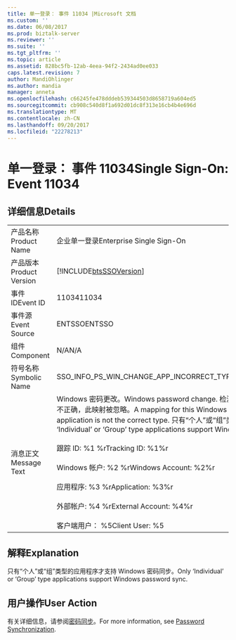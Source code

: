 ```yaml
---
title: 单一登录： 事件 11034 |Microsoft 文档
ms.custom: ''
ms.date: 06/08/2017
ms.prod: biztalk-server
ms.reviewer: ''
ms.suite: ''
ms.tgt_pltfrm: ''
ms.topic: article
ms.assetid: 828bc5fb-12ab-4eea-94f2-2434ad0ee033
caps.latest.revision: 7
author: MandiOhlinger
ms.author: mandia
manager: anneta
ms.openlocfilehash: c66245fe478dddeb539344503d8658719a604ed5
ms.sourcegitcommit: cb908c540d8f1a692d01dc8f313e16cb4b4e696d
ms.translationtype: MT
ms.contentlocale: zh-CN
ms.lasthandoff: 09/20/2017
ms.locfileid: "22278213"
---
```

# <a name="single-sign-on-event-11034"></a><span data-ttu-id="a0266-102">单一登录： 事件 11034</span><span class="sxs-lookup"><span data-stu-id="a0266-102">Single Sign-On: Event 11034</span></span>
## <a name="details"></a><span data-ttu-id="a0266-103">详细信息</span><span class="sxs-lookup"><span data-stu-id="a0266-103">Details</span></span>  
  
|||  
|-|-|  
|<span data-ttu-id="a0266-104">产品名称</span><span class="sxs-lookup"><span data-stu-id="a0266-104">Product Name</span></span>|<span data-ttu-id="a0266-105">企业单一登录</span><span class="sxs-lookup"><span data-stu-id="a0266-105">Enterprise Single Sign-On</span></span>|  
|<span data-ttu-id="a0266-106">产品版本</span><span class="sxs-lookup"><span data-stu-id="a0266-106">Product Version</span></span>|[!INCLUDE[btsSSOVersion](../includes/btsssoversion-md.md)]|  
|<span data-ttu-id="a0266-107">事件 ID</span><span class="sxs-lookup"><span data-stu-id="a0266-107">Event ID</span></span>|<span data-ttu-id="a0266-108">11034</span><span class="sxs-lookup"><span data-stu-id="a0266-108">11034</span></span>|  
|<span data-ttu-id="a0266-109">事件源</span><span class="sxs-lookup"><span data-stu-id="a0266-109">Event Source</span></span>|<span data-ttu-id="a0266-110">ENTSSO</span><span class="sxs-lookup"><span data-stu-id="a0266-110">ENTSSO</span></span>|  
|<span data-ttu-id="a0266-111">组件</span><span class="sxs-lookup"><span data-stu-id="a0266-111">Component</span></span>|<span data-ttu-id="a0266-112">N/A</span><span class="sxs-lookup"><span data-stu-id="a0266-112">N/A</span></span>|  
|<span data-ttu-id="a0266-113">符号名称</span><span class="sxs-lookup"><span data-stu-id="a0266-113">Symbolic Name</span></span>|<span data-ttu-id="a0266-114">SSO_INFO_PS_WIN_CHANGE_APP_INCORRECT_TYPE</span><span class="sxs-lookup"><span data-stu-id="a0266-114">SSO_INFO_PS_WIN_CHANGE_APP_INCORRECT_TYPE</span></span>|  
|<span data-ttu-id="a0266-115">消息正文</span><span class="sxs-lookup"><span data-stu-id="a0266-115">Message Text</span></span>|<span data-ttu-id="a0266-116">Windows 密码更改。</span><span class="sxs-lookup"><span data-stu-id="a0266-116">Windows password change.</span></span> <span data-ttu-id="a0266-117">检测到此 Windows 帐户的一个映射，但由于应用程序的类型不正确，此映射被忽略。</span><span class="sxs-lookup"><span data-stu-id="a0266-117">A mapping for this Windows account has been detected but ignored because the application is not the correct type.</span></span> <span data-ttu-id="a0266-118">只有“个人”或“组”类型的应用程序才支持 Windows 密码同步。%r</span><span class="sxs-lookup"><span data-stu-id="a0266-118">Only ‘Individual’ or ‘Group’ type applications support Windows password sync.%r</span></span><br /><br /> <span data-ttu-id="a0266-119">跟踪 ID: %1 %r</span><span class="sxs-lookup"><span data-stu-id="a0266-119">Tracking ID: %1%r</span></span><br /><br /> <span data-ttu-id="a0266-120">Windows 帐户: %2 %r</span><span class="sxs-lookup"><span data-stu-id="a0266-120">Windows Account: %2%r</span></span><br /><br /> <span data-ttu-id="a0266-121">应用程序: %3 %r</span><span class="sxs-lookup"><span data-stu-id="a0266-121">Application: %3%r</span></span><br /><br /> <span data-ttu-id="a0266-122">外部帐户: %4 %r</span><span class="sxs-lookup"><span data-stu-id="a0266-122">External Account: %4%r</span></span><br /><br /> <span data-ttu-id="a0266-123">客户端用户： %5</span><span class="sxs-lookup"><span data-stu-id="a0266-123">Client User: %5</span></span>|  
  
## <a name="explanation"></a><span data-ttu-id="a0266-124">解释</span><span class="sxs-lookup"><span data-stu-id="a0266-124">Explanation</span></span>  
 <span data-ttu-id="a0266-125">只有“个人”或“组”类型的应用程序才支持 Windows 密码同步。</span><span class="sxs-lookup"><span data-stu-id="a0266-125">Only ‘Individual’ or ‘Group’ type applications support Windows password sync.</span></span>  
  
## <a name="user-action"></a><span data-ttu-id="a0266-126">用户操作</span><span class="sxs-lookup"><span data-stu-id="a0266-126">User Action</span></span>  
 <span data-ttu-id="a0266-127">有关详细信息，请参阅[密码同步](../core/password-synchronization2.md)。</span><span class="sxs-lookup"><span data-stu-id="a0266-127">For more information, see [Password Synchronization](../core/password-synchronization2.md).</span></span>